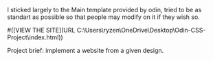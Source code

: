 I sticked largely to the Main template provided by odin, tried to be as standart as possible so that people may modify on it if they wish so.

#([VIEW THE SITE](URL C:\Users\ryzen\OneDrive\Desktop\Odin-CSS-Project\index.html))

Project brief: implement a website from a given design.
